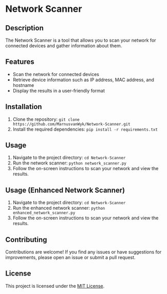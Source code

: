 # Network Scanner

## Description
The Network Scanner is a tool that allows you to scan your network for connected devices and gather information about them.

## Features
- Scan the network for connected devices
- Retrieve device information such as IP address, MAC address, and hostname
- Display the results in a user-friendly format

## Installation
1. Clone the repository: `git clone https://github.com/MarnusvanWyk/Network-Scanner.git`
2. Install the required dependencies: `pip install -r requirements.txt`

## Usage
1. Navigate to the project directory: `cd Network-Scanner`
2. Run the network scanner: `python network_scanner.py`
3. Follow the on-screen instructions to scan your network and view the results.

## Usage (Enhanced Network Scanner)
1. Navigate to the project directory: `cd Network-Scanner`
2. Run the enhanced network scanner: `python enhanced_network_scanner.py`
3. Follow the on-screen instructions to scan your network and view the results.

## Contributing
Contributions are welcome! If you find any issues or have suggestions for improvements, please open an issue or submit a pull request.

## License
This project is licensed under the [MIT License](LICENSE).
